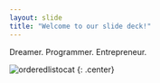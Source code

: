 ```yaml
---
layout: slide
title: "Welcome to our slide deck!"
---
```


Dreamer. Programmer. Entrepreneur.

![orderedlistocat](https://octodex.github.com/images/orderedlistocat.png)
{: .center}
